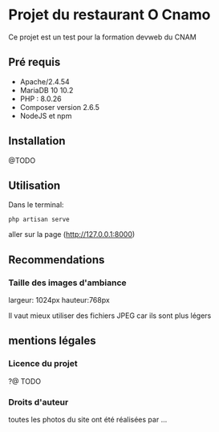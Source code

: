 # Projet du restaurant O Cnamo

Ce projet est un test pour la formation devweb du CNAM

## Pré requis
- Apache/2.4.54
- MariaDB 10 10.2
- PHP : 8.0.26
- Composer version 2.6.5
- NodeJS et npm

## Installation

@TODO

## Utilisation

Dans le terminal:
```
php artisan serve
```

aller sur la page (http://127.0.0.1:8000)

## Recommendations
### Taille des images d'ambiance
largeur: 1024px
hauteur:768px

Il vaut mieux utiliser des fichiers JPEG car ils sont plus légers

## mentions légales

### Licence du projet

?@ TODO

### Droits d'auteur

toutes les photos du site ont été réalisées par ...